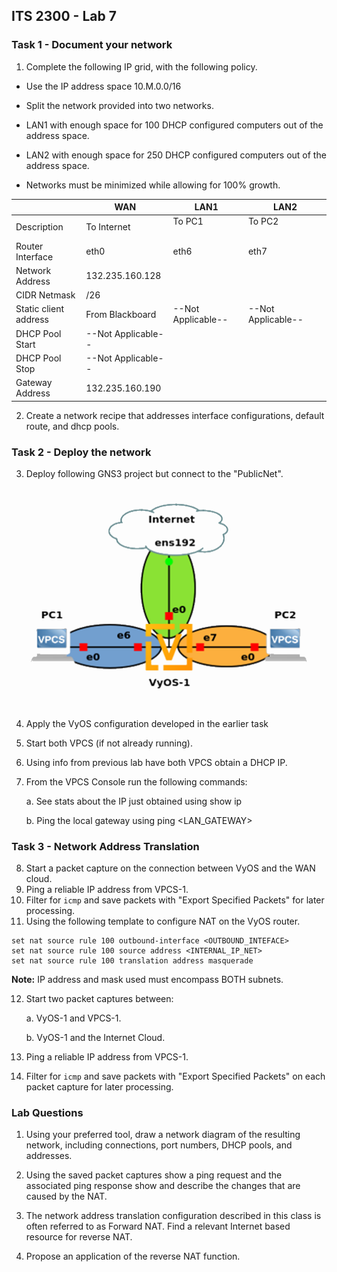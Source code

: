 ## ITS 2300 - Lab 7
### Task 1 - Document your network

1.  Complete the following IP grid, with the following policy.

-   Use the IP address space 10.M.0.0/16

-   Split the network provided into two networks.

-   LAN1 with enough space for 100 DHCP configured computers out of the address space.

-   LAN2 with enough space for 250 DHCP configured computers out of the address space.

-   Networks must be minimized while allowing for 100% growth.

  
|                   |**WAN**            |**LAN1**           |**LAN2**
|--                         |--                 |--                 |--
|Description                |To Internet        |To PC1&nbsp; &nbsp; &nbsp; &nbsp; &nbsp; &nbsp; &nbsp; &nbsp; &nbsp; &nbsp; &nbsp; &nbsp; &nbsp; &nbsp;             |To PC2&nbsp; &nbsp; &nbsp; &nbsp; &nbsp; &nbsp; &nbsp; &nbsp; &nbsp; &nbsp; &nbsp; &nbsp; &nbsp; &nbsp; &nbsp; &nbsp; &nbsp; &nbsp;
|Router Interface           |eth0               |eth6               |eth7
|Network Address            |132.235.160.128    |                   |
|CIDR Netmask               |/26                |                   |
|Static client address      |From Blackboard    |--Not Applicable-- |--Not Applicable--
|DHCP Pool Start            |--Not Applicable-- |                   |
|DHCP Pool Stop             |--Not Applicable-- |                   |
|Gateway Address            |132.235.160.190    |                   |                         

2.  Create a network recipe that addresses interface configurations, default route, and dhcp pools.

### Task 2 - Deploy the network

3.  Deploy following GNS3 project but connect to the "PublicNet".

![](lab7-1.png)

4.  Apply the VyOS configuration developed in the earlier task

5.  Start both VPCS (if not already running).

6.  Using info from previous lab have both VPCS obtain a DHCP IP.

7.  From the VPCS Console run the following commands:

    a.  See stats about the IP just obtained using show ip

    b.  Ping the local gateway using ping \<LAN_GATEWAY\>

### Task 3 - Network Address Translation

8.  Start a packet capture on the connection between VyOS and the WAN cloud.
9.  Ping a reliable IP address from VPCS-1.
10. Filter for `icmp` and save packets with "Export Specified Packets" for later processing.
11. Using the following template to configure NAT on the VyOS router.

```
set nat source rule 100 outbound-interface <OUTBOUND_INTEFACE>
set nat source rule 100 source address <INTERNAL_IP_NET>
set nat source rule 100 translation address masquerade
```

**Note:** IP address and mask used must encompass BOTH subnets.

12. Start two packet captures between:

    a.  VyOS-1 and VPCS-1.

    b.  VyOS-1 and the Internet Cloud.

13. Ping a reliable IP address from VPCS-1.

14. Filter for `icmp` and save packets with "Export Specified Packets" on each packet capture for later processing.

### Lab Questions

1.  Using your preferred tool, draw a network diagram of the resulting network, including connections, port numbers, DHCP pools, and addresses.

2.  Using the saved packet captures show a ping request and the associated ping response show and describe the changes that are caused by the NAT.

3.  The network address translation configuration described in this class is often referred to as Forward NAT. Find a relevant Internet based resource for reverse NAT.

4.  Propose an application of the reverse NAT function.
